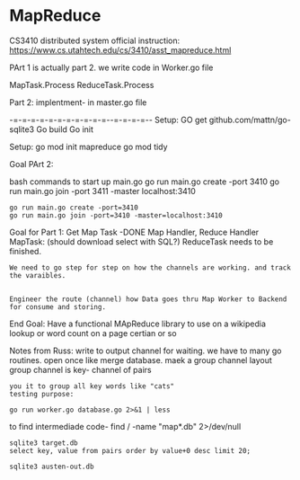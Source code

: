 # MapReduce
CS3410 distributed system 
official instruction:
https://www.cs.utahtech.edu/cs/3410/asst_mapreduce.html

PArt 1 is actually part 2. we write code in Worker.go file

MapTask.Process
ReduceTask.Process

Part 2: 
implentment- in master.go file 

-=-=-=-=-=-=-=-=-=-=-=--=-=-=-=--
Setup:
 GO get github.com/mattn/go-sqlite3
Go build 
Go init

Setup: 
    go mod init mapreduce
    go mod tidy


Goal PArt 2: 

bash commands to start up main.go 
    go run main.go create -port 3410
    go run main.go join -port 3411 -master localhost:3410

    go run main.go create -port=3410
    go run main.go join -port=3410 -master=localhost:3410















Goal for Part 1:
    Get Map Task -DONE
    Map Handler, Reduce Handler
    MapTask: (should download select with SQL?)
    ReduceTask needs to be finished.

    We need to go step for step on how the channels are working. and track the varaibles.


    Engineer the route (channel) how Data goes thru Map Worker to Backend for consume and storing.

End Goal:
    Have a functional MApReduce library to use on a wikipedia lookup or word count on a page certian or so


Notes from Russ:
    write to output channel for waiting. we have to many go routines. 
    open once like merge database. 
    maek a group channel layout 
    group channel is key- channel of pairs

    you it to group all key words like "cats" 
    testing purpose: 

    go run worker.go database.go 2>&1 | less


to find intermediade code-
	find / -name "map*.db" 2>/dev/null


	sqlite3 target.db
	select key, value from pairs order by value+0 desc limit 20;

	sqlite3 austen-out.db